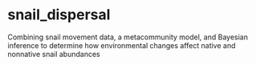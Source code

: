 # snail_dispersal
Combining snail movement data, a metacommunity model, and Bayesian inference to determine how environmental changes affect native and nonnative snail abundances

